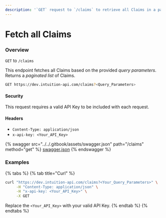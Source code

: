 ```yaml
---
description: '`GET` request to `/claims` to retrieve all Claims in a paginated list.'
---
```


# Fetch all Claims

### Overview

`GET` to `/claims`

This endpoint fetches all Claims based on the provided _query parameters_. Returns a _paginated list_ of Claims.

```bash
GET https://dev.intuition-api.com/claims?<Query_Parameters>
```

#### Security

This request requires a valid API Key to be included with each request.

#### Headers

* `Content-Type: application/json`
* `x-api-key: <Your_API_Key>`

{% swagger src="../../.gitbook/assets/swagger.json" path="/claims" method="get" %}
[swagger.json](../../.gitbook/assets/swagger.json)
{% endswagger %}

### Examples

{% tabs %}
{% tab title="Curl" %}
```bash
curl "https://dev.intuition-api.com/claims?<Your_Query_Parameters>" \
     -H "Content-Type: application/json" \
     -H "x-api-key: <Your_API_Key>" \
     -X GET
```

Replace the `<Your_API_Key>` with your valid API Key.
{% endtab %}
{% endtabs %}
